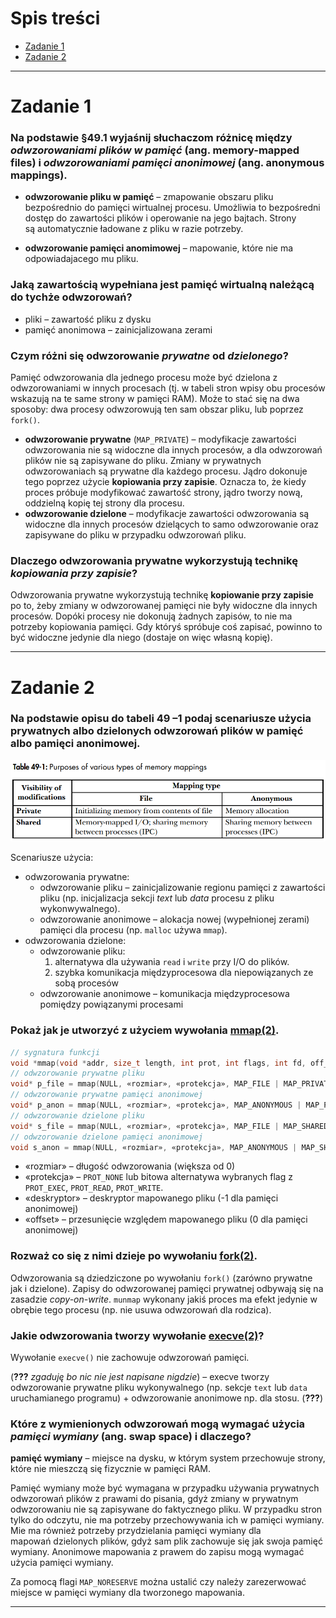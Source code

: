 # Spis treści

- [Zadanie 1](#zadanie-1)
- [Zadanie 2](#zadanie-2)

***

# Zadanie 1 

### Na podstawie §49.1 wyjaśnij słuchaczom różnicę między *odwzorowaniami plików w pamięć* (ang. memory-mapped files) i *odwzorowaniami pamięci anonimowej* (ang. anonymous mappings).

- **odwzorowanie pliku w pamięć** – zmapowanie obszaru pliku bezpośrednio do pamięci wirtualnej procesu. Umożliwia to bezpośredni dostęp do zawartości plików i operowanie na jego bajtach. Strony są automatycznie ładowane z pliku w razie potrzeby.

- **odwzorowanie pamięci anomimowej** – mapowanie, które nie ma odpowiadajacego mu pliku. 

### Jaką zawartością wypełniana jest pamięć wirtualną należącą do tychże odwzorowań?

- pliki – zawartość pliku z dysku
- pamięć anonimowa – zainicjalizowana zerami

### Czym różni się odwzorowanie *prywatne* od *dzielonego*?

Pamięć odwzorowania dla jednego procesu może być dzielona z odwzorowaniami w innych procesach (tj. w tabeli stron wpisy obu procesów wskazują na te same strony w pamięci RAM). Może to stać się na dwa sposoby: dwa procesy odwzorowują ten sam obszar pliku, lub poprzez `fork()`.

- **odwzorowanie prywatne** (`MAP_PRIVATE`) – modyfikacje zawartości odwzorowania nie są widoczne dla innych procesów, a dla odwzorowań plików nie są zapisywane do pliku. Zmiany w prywatnych odwzorowaniach są prywatne dla każdego procesu. Jądro dokonuje tego poprzez użycie **kopiowania przy zapisie**. Oznacza to, że kiedy proces próbuje modyfikować zawartość strony, jądro tworzy nową, oddzielną kopię tej strony dla procesu.
- **odwzorowanie dzielone** – modyfikacje zawartości odwzorowania są widoczne dla innych procesów dzielących to samo odwzorowanie oraz zapisywane do pliku w przypadku odwzorowań pliku.

### Dlaczego odwzorowania prywatne wykorzystują technikę *kopiowania przy zapisie*?

Odwzorowania prywatne wykorzystują technikę **kopiowanie przy zapisie** po to, żeby zmiany w odwzorowanej pamięci nie były widoczne dla innych procesów. Dopóki procesy nie dokonują żadnych zapisów, to nie ma potrzeby kopiowania pamięci. Gdy któryś spróbuje coś zapisać, powinno to być widoczne jedynie dla niego (dostaje on więc własną kopię).

***

# Zadanie 2

### Na podstawie opisu do tabeli 49 –1 podaj scenariusze użycia prywatnych albo dzielonych odwzorowań plików w pamięć albo pamięci anonimowej.

![tabelka2](zad2.png)

Scenariusze użycia:

- odwzorowania prywatne:
    - odwzorowanie pliku – zainicjalizowanie regionu pamięci z zawartości pliku (np. inicjalizacja sekcji *text* lub *data* procesu z pliku wykonwywalnego).
    - odwzorowanie anonimowe – alokacja nowej (wypełnionej zerami) pamięci dla procesu (np. `malloc` używa `mmap`).
- odwzorowania dzielone:
    - odwzorowanie pliku:
        1. alternatywa dla używania `read` i `write` przy I/O do plików.
        2. szybka komunikacja międzyprocesowa dla niepowiązanych ze sobą procesów
    - odwzorowanie anonimowe – komunikacja międzyprocesowa pomiędzy powiązanymi procesami

### Pokaż jak je utworzyć z użyciem wywołania [mmap(2)](http://man7.org/linux/man-pages/man2/mmap.2.html).

```C
// sygnatura funkcji
void *mmap(void *addr, size_t length, int prot, int flags, int fd, off_t offset);
// odwzorowanie prywatne pliku
void* p_file = mmap(NULL, «rozmiar», «protekcja», MAP_FILE | MAP_PRIVATE, «deskryptor», «offset»);
// odwzorowanie prywatne pamięci anonimowej
void* p_anon = mmap(NULL, «rozmiar», «protekcja», MAP_ANONYMOUS | MAP_PRIVATE, -1, 0);
// odwzorowanie dzielone pliku
void* s_file = mmap(NULL, «rozmiar», «protekcja», MAP_FILE | MAP_SHARED, «deskryptor», «offset»);
// odwzorowanie dzielone pamięci anonimowej
void s_anon = mmap(NULL, «rozmiar», «protekcja», MAP_ANONYMOUS | MAP_SHARED, -1, 0);
```

- «rozmiar» – długość odwzorowania (większa od 0)
- «protekcja» – `PROT_NONE` lub bitowa alternatywa wybranych flag z `PROT_EXEC`, `PROT_READ`, `PROT_WRITE`.
- «deskryptor» – deskryptor mapowanego pliku (-1 dla pamięci anonimowej)
- «offset» – przesunięcie względem mapowanego pliku (0 dla pamięci anonimowej)

### Rozważ co się z nimi dzieje po wywołaniu [fork(2)](http://man7.org/linux/man-pages/man2/fork.2.html).

Odwzorowania są dziedziczone po wywołaniu `fork()` (zarówno prywatne jak i dzielone). Zapisy do odwzorowanej pamięci prywatnej odbywają się na zasadzie *copy-on-write*.
`munmap` wykonany jakiś proces ma efekt jedynie w obrębie tego procesu (np. nie usuwa odwzorowań dla rodzica).

### Jakie odwzorowania tworzy wywołanie [execve(2)](http://man7.org/linux/man-pages/man2/execve.2.html)?

Wywołanie `execve()` nie zachowuje odwzorowań pamięci.

(**???** *zgaduję bo nic nie jest napisane nigdzie*) – execve tworzy odwzorowanie prywatne pliku wykonywalnego (np. sekcje `text` lub `data` uruchamianego programu) + odwzorowanie anonimowe np. dla stosu. (**???**)

### Które z wymienionych odwzorowań mogą wymagać użycia *pamięci wymiany* (ang. swap space) i dlaczego?

**pamięć wymiany** – miejsce na dysku, w którym system przechowuje strony, które nie mieszczą się fizycznie w pamięci RAM.

Pamięć wymiany może być wymagana w przypadku używania prywatnych odwzorowań plików z prawami do pisania, gdyż zmiany w prywatnym odwzorowaniu nie są zapisywane do faktycznego pliku. W przypadku stron tylko do odczytu, nie ma potrzeby przechowywania ich w pamięci wymiany.
Mie ma również potrzeby przydzielania pamięci wymiany dla mapowań dzielonych plików, gdyż sam plik zachowuje się jak swoja pamięć wymiany.
Anonimowe mapowania z prawem do zapisu mogą wymagać użycia pamięci wymiany.

Za pomocą flagi `MAP_NORESERVE` można ustalić czy należy zarezerwować miejsce w pamięci wymiany dla tworzonego mapowania.

***

